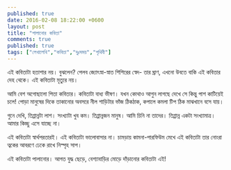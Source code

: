 ```yaml
---
published: true
date: 2016-02-08 18:22:00 +0600
layout: post
title: "পালানোর কবিতা"
comments: true
published: true
tags: ["লেখালেখি","কবিতা","দুঃসময়","পৃথিবী"]
---
```

এই কবিতাটা হতাশার নয়। বুঝলেন?
পেলব জ্যোৎস্না-স্নাত শিশিরের স্বেদ-
তার ঘ্রাণ, এখনো উবতে বাকি
এই কবিতার দেহ থেকে।
এই কবিতাটা মৃত্যুর নয়।

আমি বেশ অগোছালো পিতা কবিতার।
কবিতাটা বাধ্য ভীষণ।
যখন কোথাও আগুন লাগছে দেখে
সে কিন্তু পাশ কাটিয়েই চলে!
পোড়া মানুষের দিকে তাকানোর অবসরে
নীল শাড়িটার ভাঁজ ঠিকঠাক,
কপালে কমলা টিপ
ঠিক মাঝখানে বসে যায়।

গুনে দেখি, তিপ্পান্নটা লাশ।
সংখ্যাটা খুব কম।
তিপ্পান্নজন মানুষ।
আমি চিনি না তাদের।
তিপ্পান্ন একটা সংখ্যামাত্র।
আমার কিচ্ছু এসে যাচ্ছে না।

এই কবিতাটা স্বার্থপরতারই।
এই কবিতাটা ভালোবাসার না।
চামড়ায় কামনা-পারফিউম মেখে
এই কবিতাটা
তার নোংরা ত্বকের আবরণে
ঢেকে রাখে নিস্পৃহ সাপ।

এই কবিতাটা পালানোর।
আগত যুদ্ধ ছেড়ে,
বেশ্যাবাড়ির মোড়ে দাঁড়ানোর কবিতাটা এই!
